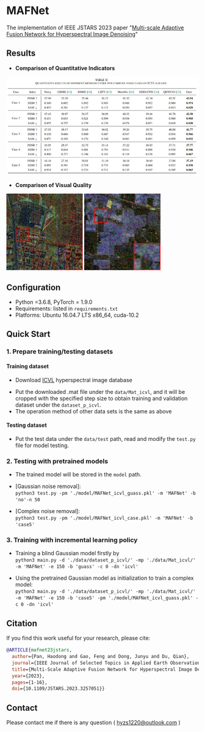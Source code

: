 # MAFNet

The implementation of IEEE JSTARS 2023 paper "[Multi-scale Adaptive Fusion Network for Hyperspectral Image Denoising](https://ieeexplore.ieee.org/document/10078381)"


## Results

*  **Comparison of Quantitative Indicators**

![](./img/quantitative_result_on_ICVL.jpg)

*  **Comparison of Visual Quality** 

  <img src="./img/show_urban.gif" width=200 height=200 />     <img src="./img/show_india.gif" width=200 height=200 />


## Configuration
* Python =3.6.8, PyTorch = 1.9.0
* Requirements:  listed in ```requirements.txt```
* Platforms: Ubuntu 16.04.7 LTS x86_64, cuda-10.2


## Quick Start

### 1. Prepare training/testing datasets

#### Training dataset

+ Download [ICVL](https://icvl.cs.bgu.ac.il/hyperspectral/) hyperspectral image database

* Put the downloaded .mat file under the ```data/Mat_icvl```, and it will be cropped with the specified step size to obtain training and  validation dataset under the ```dataset_p_icvl```.
* The operation method of other data sets is the same as above

#### Testing dataset

* Put the test data under the  ```data/test``` path, read and modify the  ```test.py``` file for model testing.


### 2. Testing with pretrained models

* The trained model will be stored in the  ```model``` path.

* \[Gaussian noise removal\]:  
```python3 test.py -pm './model/MAFNet_icvl_guass.pkl' -m 'MAFNet' -b 'no'-n 50 ```

* \[Complex noise removal\]:  
```python3 test.py -pm './model/MAFNet_icvl_case.pkl' -m 'MAFNet' -b 'case5' ```

### 3. Training with incremental learning policy

* Training a blind Gaussian model firstly by  
```python3 main.py -d './data/dataset_p_icvl/' -mp './data/Mat_icvl/' -m 'MAFNet' -e 150 -b 'guass' -c 0 -dn 'icvl'```

* Using the pretrained Gaussian model as initialization to train a complex model:  
```python3 main.py -d './data/dataset_p_icvl/' -mp './data/Mat_icvl/' -m 'MAFNet' -e 150 -b 'case5' -pm './model/MAFNet_icvl_guass.pkl' -c 0 -dn 'icvl'```

## Citation
If you find this work useful for your research, please cite: 
```bibtex
@ARTICLE{mafnet23jstars,
  author={Pan, Haodong and Gao, Feng and Dong, Junyu and Du, Qian},
  journal={IEEE Journal of Selected Topics in Applied Earth Observations and Remote Sensing}, 
  title={Multi-Scale Adaptive Fusion Network for Hyperspectral Image Denoising}, 
  year={2023},
  pages={1-16},
  doi={10.1109/JSTARS.2023.3257051}}
```

## Contact
Please contact me if there is any question ( hyzs1220@outlook.com )  